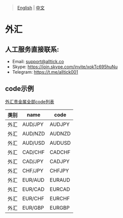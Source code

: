 > [English](./product_code_list_forex.md) | [中文](./product_code_list_forex_cn.md)

# 外汇

## 人工服务直接联系:<br/>
- Email: support@alltick.co
- Skype: https://join.skype.com/invite/xokTc695huNu
- Telegram: https://t.me/alltick001

## code示例

[外汇贵金属全部code列表](https://docs.google.com/spreadsheets/d/1avkeR1heZSj6gXIkDeBt8X3nv4EzJetw4yFuKjSDYtA/edit?gid=495387863#gid=495387863)

| 类别 | name | code |
| --- | --- | --- |
| 外汇 | AUD/JPY | AUDJPY |
| 外汇 | AUD/NZD | AUDNZD |
| 外汇 | AUD/USD | AUDUSD |
| 外汇 | CAD/CHF | CADCHF |
| 外汇 | CAD/JPY | CADJPY |
| 外汇 | CHF/JPY | CHFJPY |
| 外汇 | EUR/AUD | EURAUD |
| 外汇 | EUR/CAD | EURCAD |
| 外汇 | EUR/CHF | EURCHF |
| 外汇 | EUR/GBP | EURGBP |
